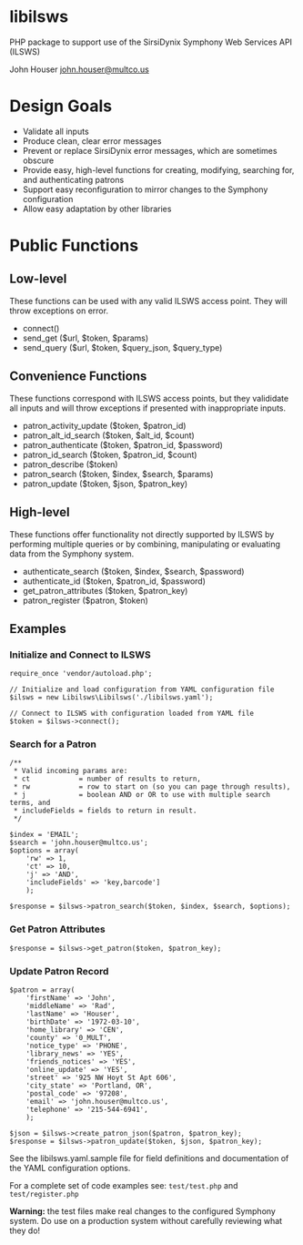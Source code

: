 # libilsws

PHP package to support use of the SirsiDynix Symphony Web Services API (ILSWS)

John Houser
john.houser@multco.us

# Design Goals
- Validate all inputs
- Produce clean, clear error messages
- Prevent or replace SirsiDynix error messages, which are sometimes obscure
- Provide easy, high-level functions for creating, modifying, searching for, and authenticating patrons
- Support easy reconfiguration to mirror changes to the Symphony configuration
- Allow easy adaptation by other libraries

# Public Functions

## Low-level 
These functions can be used with any valid ILSWS access point. They will
throw exceptions on error.

- connect()
- send_get ($url, $token, $params) 
- send_query ($url, $token, $query_json, $query_type)

## Convenience Functions
These functions correspond with ILSWS access points, but
they valididate all inputs and will throw exceptions
if presented with inappropriate inputs.

- patron_activity_update ($token, $patron_id)
- patron_alt_id_search ($token, $alt_id, $count)
- patron_authenticate ($token, $patron_id, $password)
- patron_id_search ($token, $patron_id, $count) 
- patron_describe ($token) 
- patron_search ($token, $index, $search, $params)
- patron_update ($token, $json, $patron_key) 

## High-level
These functions offer functionality not directly supported by
ILSWS by performing multiple queries or by combining, manipulating
or evaluating data from the Symphony system.

- authenticate_search ($token, $index, $search, $password)
- authenticate_id ($token, $patron_id, $password)
- get_patron_attributes ($token, $patron_key)
- patron_register ($patron, $token)

## Examples

### Initialize and Connect to ILSWS
```
require_once 'vendor/autoload.php';

// Initialize and load configuration from YAML configuration file
$ilsws = new Libilsws\Libilsws('./libilsws.yaml');

// Connect to ILSWS with configuration loaded from YAML file
$token = $ilsws->connect();
```

### Search for a Patron
```
/** 
 * Valid incoming params are: 
 * ct            = number of results to return,
 * rw            = row to start on (so you can page through results),
 * j             = boolean AND or OR to use with multiple search terms, and
 * includeFields = fields to return in result.
 */

$index = 'EMAIL';
$search = 'john.houser@multco.us';
$options = array(
    'rw' => 1, 
    'ct' => 10, 
    'j' => 'AND', 
    'includeFields' => 'key,barcode']
    );

$response = $ilsws->patron_search($token, $index, $search, $options);
```

### Get Patron Attributes
```
$response = $ilsws->get_patron($token, $patron_key);
```

### Update Patron Record
```
$patron = array(
    'firstName' => 'John',
    'middleName' => 'Rad',
    'lastName' => 'Houser',
    'birthDate' => '1972-03-10',
    'home_library' => 'CEN',
    'county' => '0_MULT',
    'notice_type' => 'PHONE',
    'library_news' => 'YES',
    'friends_notices' => 'YES',
    'online_update' => 'YES',
    'street' => '925 NW Hoyt St Apt 606',
    'city_state' => 'Portland, OR',
    'postal_code' => '97208',
    'email' => 'john.houser@multco.us',
    'telephone' => '215-544-6941',
    );

$json = $ilsws->create_patron_json($patron, $patron_key);
$response = $ilsws->patron_update($token, $json, $patron_key);
```
See the libilsws.yaml.sample file for field definitions and documentation
of the YAML configuration options.

For a complete set of code examples see:
`test/test.php` and `test/register.php`

**Warning:** the test files make real changes to the configured
Symphony system. Do use on a production system without carefully
reviewing what they do!

